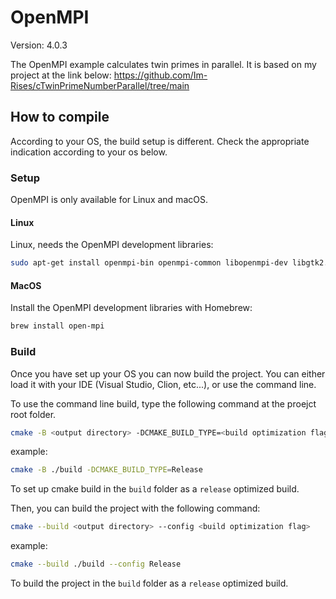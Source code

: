 # OpenMPI

Version: 4.0.3

The OpenMPI example calculates twin primes in parallel. It is based on my project at the link below:
https://github.com/Im-Rises/cTwinPrimeNumberParallel/tree/main

## How to compile

According to your OS, the build setup is different. Check the appropriate indication according to your os below.

### Setup

OpenMPI is only available for Linux and macOS.

#### Linux

Linux, needs the OpenMPI development libraries:

```bash
sudo apt-get install openmpi-bin openmpi-common libopenmpi-dev libgtk2.0-dev
```

#### MacOS

Install the OpenMPI development libraries with Homebrew:

```bash
brew install open-mpi
```

### Build

Once you have set up your OS you can now build the project.
You can either load it with your IDE (Visual Studio, Clion, etc...), or use the command line.

To use the command line build, type the following command at the proejct root folder.

```bash
cmake -B <output directory> -DCMAKE_BUILD_TYPE=<build optimization flag>
```

example:

```bash
cmake -B ./build -DCMAKE_BUILD_TYPE=Release
```

To set up cmake build in the `build` folder as a `release` optimized build.

Then, you can build the project with the following command:

```bash
cmake --build <output directory> --config <build optimization flag>
```

example:

```bash
cmake --build ./build --config Release
```

To build the project in the `build` folder as a `release` optimized build.
